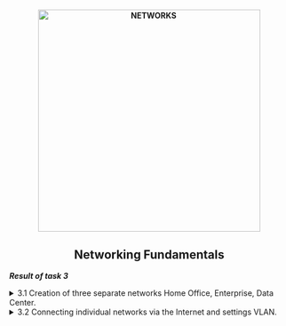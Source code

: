 <h4 align="center">
  <img alt="NETWORKS" src="https://troubleshootme.com/wp-content/uploads/2019/03/computer_network-1.png" width="400">
</h4>
<h2 align="center"> Networking Fundamentals </h2>

***Result of task 3*** <br>

<details><summary>3.1 Creation of three separate networks Home Office, Enterprise, Data Center.</summary><br>
1. Create networks as shown in [<a href="https://github.com/zinchenko-ihor/DevOps_online_Kyiv_2021Q4/blob/master/m3/Task3.1/Port_Connect_DC.png">Fig.1.</a>] Recommended switch models Catalyst 2960, wireless router - WRT300N.In the Data Center network connect servers to ports according to [<a href="https://github.com/zinchenko-ihor/DevOps_online_Kyiv_2021Q4/blob/master/m3/Task3.1/Port_Connect_DC.png">Fig.1.</a>]<br>

  <img alt="" src="https://github.com/zinchenko-ihor/DevOps_online_Kyiv_2021Q4/blob/master/m3/Task3.1/Port_Connect_DC.png"> <br>

2. In the Enterprise network, assign static addresses generated by the following rule:
```
The network address is 10.Y.D.0 / 24, where Y is the last two digits of your year birth, 
D - date of birth. Host part of Client addresses 1 - 10, Client 2 - 20, DHCP Server - 100.
Client 1 - 10.93.27.10;
Client 2 - 10.93.27.20;
DHCP Server - 10.93.27.100
```
  <img alt="" src="https://github.com/zinchenko-ihor/DevOps_online_Kyiv_2021Q4/blob/master/m3/Task3.1/Config_Client1.png"> <br>
  <img alt="" src="https://github.com/zinchenko-ihor/DevOps_online_Kyiv_2021Q4/blob/master/m3/Task3.1/Config_Client2.png"> <br>
  <img alt="" src="https://github.com/zinchenko-ihor/DevOps_online_Kyiv_2021Q4/blob/master/m3/Task3.1/Config_DHCP.png"> <br>

3. Check the connection with the ping command.<br>
  <img alt="" src="https://github.com/zinchenko-ihor/DevOps_online_Kyiv_2021Q4/blob/master/m3/Task3.1/Ping_From_DHCP_To_Client1-2.png"> <br>
  
4. In the Data Center network, assign static addresses generated by the following rule: 
```  
M.D.Y.0 / 24, where M is the number of the month of birth, D and Y are similar
previous. Web Server 1 - 50 host, Web Server 2 - 100, DNS Server - 150.
  Web Server 1 - 6.27.93.50
  Web Server 2 - 6.27.93.100
  DNS Server - 6.27.93.150
```
  <img alt="" src="https://github.com/zinchenko-ihor/DevOps_online_Kyiv_2021Q4/blob/master/m3/Task3.1/Config_WebServer1.png"> <br>
  <img alt="" src="https://github.com/zinchenko-ihor/DevOps_online_Kyiv_2021Q4/blob/master/m3/Task3.1/Config_WebServer2.png"> <br>
  <img alt="" src="https://github.com/zinchenko-ihor/DevOps_online_Kyiv_2021Q4/blob/master/m3/Task3.1/Config_DNS.png"> <br>

5. Check the connection with the ping command.<br>
  <img alt="" src="https://github.com/zinchenko-ihor/DevOps_online_Kyiv_2021Q4/blob/master/m3/Task3.1/Ping_from_DNS_to_WS1-2.png"> <br>
  
6. On a Client 3 computer, replace the Ethernet network adapter with a Wi-Fi adapter - PT-HOST-NM-1W module. <br>
7. Assign Client3 a static address of 192.168.0 (D + 10). Check the connection to the router with the ping 192.168.0.1 command.
  ```
  Client 3 - 192.168.0.37
  ```
  <img alt="" src="https://github.com/zinchenko-ihor/DevOps_online_Kyiv_2021Q4/blob/master/m3/Task3.1/Config_Client3.png"> <br>
  <img alt="" src="https://github.com/zinchenko-ihor/DevOps_online_Kyiv_2021Q4/blob/master/m3/Task3.1/Ping_RouterHome.png"> <br>
  
8. Investigation of the structure of the package using an analyzer Wireshark packages.<br>
  8.1 Select the interface for capturing traffic (Capture / Interface menu) and activate capture mode.<br>
  8.2 Complete traffic capture and enter analysis mode.<br>
  8.3 Find a TCP segment in the captured stream. Make it a screenshot.<br>
  <img alt="" src="https://github.com/zinchenko-ihor/DevOps_online_Kyiv_2021Q4/blob/master/m3/Task3.1/WireShark_capture.png"> <br>
  8.4 In this segment, find the headers of the channel, network and transport levels. Select them in the screenshot.<br>
  8.5In each of these headers, find the sender's MAC addresses and recipient, sender and recipient IP addresses, and sender port numbers and recipient.<br>
   <img alt="" src="https://github.com/zinchenko-ihor/DevOps_online_Kyiv_2021Q4/blob/master/m3/Task3.1/Analize_WireShark.png"> <br>
</details>

<details><summary>3.2 Connecting individual networks via the Internet and settings VLAN.</summary><br>
1. Connect the networks created in the previous Task to each other, as shown in Fig. 1.To build the Internet, use PT-Empty routers, beforehand inserting 5 1CGE modules into them. Enterprise Network Switch connect to GigabitEthernet0 / 0 interface (GE0 / 0) Router ISP1, Network Switch Connect Data Center to GigabitEthernet0 / 0 (GE0 / 0) Router ISP3 Router, WAN connect the Home Router port of the Home Office network to the GigabitEthernet0 / 0 interface (GE0 / 0), as shown in [<a href="https://github.com/zinchenko-ihor/DevOps_online_Kyiv_2021Q4/blob/master/m3/Task3.2/Interface_Connet.png">Fig.1.</a>]. Connect the routers to each other via interfaces, as shown in [<a href="https://github.com/zinchenko-ihor/DevOps_online_Kyiv_2021Q4/blob/master/m3/Task3.2/Interface_Connet.png">Fig.1.</a>].

  <img alt="" src="https://github.com/zinchenko-ihor/DevOps_online_Kyiv_2021Q4/blob/master/m3/Task3.2/Interface_Connet.png"> <br>

2. Для реалізації мережі Internet використати мережу з адресою (D+10).M.Y.0/24, поділивши її на підмережі з префіксом /26.
  ```
  37.6.93.0/26
  37.6.93.64/26
  37.6.93.128/26
  37.6.93.192/26
  ```
3. Assign IP addresses to router interfaces according to the following rules: 
```
Router ISP1 GE0/0 - 10.Y.D.1/24, Router ISP3 GE0/0 - M.D.Y.1/24. Addresses for the rest assign router interfaces according to the address division (D + 10).M.Y.0/24 on the subnet.Attention - be sure to enable the interface by checking the "On" field.
  ISP1 GE0/0 - 10.93.6.1/24
  ISP2 GE0/0 - 37.6.93.193/26
  ISP3 GE0/0 - 6.27.93.1/24
```
  <img alt="" src="https://github.com/zinchenko-ihor/DevOps_online_Kyiv_2021Q4/blob/master/m3/Task3.2/Config_Gi00_ISP1.png"> <br>
  <img alt="" src="https://github.com/zinchenko-ihor/DevOps_online_Kyiv_2021Q4/blob/master/m3/Task3.2/Config_Gi00_ISP2.png"> <br>
  <img alt="" src="https://github.com/zinchenko-ihor/DevOps_online_Kyiv_2021Q4/blob/master/m3/Task3.2/Config_Gi00_IS32.png"> <br>
  
4. On computers, specify the addresses of the corresponding gateway addresses (Default Gateway).<br>
  <img alt="" src="https://github.com/zinchenko-ihor/DevOps_online_Kyiv_2021Q4/blob/master/m3/Task3.2/Conf_Client1.png"> <br>
  <img alt="" src="https://github.com/zinchenko-ihor/DevOps_online_Kyiv_2021Q4/blob/master/m3/Task3.2/COnfig_DHCP.png"> <br>
  <img alt="" src="https://github.com/zinchenko-ihor/DevOps_online_Kyiv_2021Q4/blob/master/m3/Task3.2/Config_Client2.png"> <br>
  <img alt="" src="https://github.com/zinchenko-ihor/DevOps_online_Kyiv_2021Q4/blob/master/m3/Task3.2/Config_WS1-2_DNS.png"> <br>
  <img alt="" src="https://github.com/zinchenko-ihor/DevOps_online_Kyiv_2021Q4/blob/master/m3/Task3.2/Config_Home_Router.png"> <br>
  
5. Check the connection of computers to their own gateways with the ping command. <br>
  <img alt="" src="https://github.com/zinchenko-ihor/DevOps_online_Kyiv_2021Q4/blob/master/m3/Task3.2/Ping_from_Cl1_To_ISP1.png"> <br>
  <img alt="" src="https://github.com/zinchenko-ihor/DevOps_online_Kyiv_2021Q4/blob/master/m3/Task3.2/Ping_from_Cl1_To_ISP2.png"> <br>
  <img alt="" src="https://github.com/zinchenko-ihor/DevOps_online_Kyiv_2021Q4/blob/master/m3/Task3.2/Ping_ISP3_from_WS1-2_DNS.png"> <br>
  
6.Check the connection between the servers with the ping command and the route passing the package using tracert.<br>
  <img alt="" src="https://github.com/zinchenko-ihor/DevOps_online_Kyiv_2021Q4/blob/master/m3/Task3.2/Ping_Tracert_WS1-2.png"> <br>
  
7. Change the subnet mask on the servers to 255.255.255.192. Repeat step 6 and record and explain the changes.
  <img alt="" src="https://github.com/zinchenko-ihor/DevOps_online_Kyiv_2021Q4/blob/master/m3/Task3.2/Result_ping_tracert_after_change_mask_to_26.png"> <br>
  
8. Change the Switch Data Center VLAN port affiliation as follows: 
```
  FE0/2 - VLAN2;
  FE0/3 - VLAN3;
  FE0/4 - VLAN4.
```
To do this, create the appropriate additional VLANs in the Switch Data Center.Repeat step 6.<br>
  <img alt="" src="https://github.com/zinchenko-ihor/DevOps_online_Kyiv_2021Q4/blob/master/m3/Task3.2/Add_VLAN_to_DC_Switch.png"> <br>
  <img alt="" src="https://github.com/zinchenko-ihor/DevOps_online_Kyiv_2021Q4/blob/master/m3/Task3.2/FE02_Vlan2.png"> <br>
  <img alt="" src="https://github.com/zinchenko-ihor/DevOps_online_Kyiv_2021Q4/blob/master/m3/Task3.2/FE03_Vlan3.png"> <br>
  <img alt="" src="https://github.com/zinchenko-ihor/DevOps_online_Kyiv_2021Q4/blob/master/m3/Task3.2/Result_ping_tracert_after_change_Vlans.png"> <br>

9. To configure routing between VLANs, you must switch port FE0/1 Data Center switch in trunk mode.<br>
  <img alt="" src="https://github.com/zinchenko-ihor/DevOps_online_Kyiv_2021Q4/blob/master/m3/Task3.2/Change_mode_to_trank_DC_switch.png"> <br>

10. Switch to CLI mode on the router ISP3, create three subinterfaces and configure them as shown below. In IP addresses instead of the first three units put M.D.Y:
```
Router(config-if)# interface GigabitEthernet0/0.2
Router(config-subif)#encapsulation dot1Q 2
Router(config-subif)#ip address 6.27.93.1 255.255.255.192
Router(config-if)# interface GigabitEthernet0/0.3
Router(config-subif)#encapsulation dot1Q 3
Router(config-subif)#ip address 6.27.93.65 255.255.255.192
Router(config-if)# interface GigabitEthernet0/0.4
Router(config-subif)#encapsulation dot1Q 4
Router(config-subif)#ip address 6.27.93.129 255.255.255.192
```
  <img alt="" src="https://github.com/zinchenko-ihor/DevOps_online_Kyiv_2021Q4/blob/master/m3/Task3.2/Conf_sub_int_ISP3.png"> <br>

11.On Web Server1, Web Server2 and DNS Server, specify the gateways of the address 6.27.93.1, 6.27.93.65 and 6.27.93.129, respectively.Check for functionality using the ping command from one server to another.<br>
  <img alt="" src="https://github.com/zinchenko-ihor/DevOps_online_Kyiv_2021Q4/blob/master/m3/Task3.2/Res_ping_after_conf_subif_ISP3.png"> <br>
  
  
  
